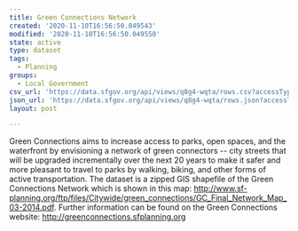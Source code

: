 ```yaml
---
title: Green Connections Network
created: '2020-11-10T16:56:50.049543'
modified: '2020-11-10T16:56:50.049550'
state: active
type: dataset
tags:
  - Planning
groups:
  - Local Government
csv_url: 'https://data.sfgov.org/api/views/q8g4-wqta/rows.csv?accessType=DOWNLOAD'
json_url: 'https://data.sfgov.org/api/views/q8g4-wqta/rows.json?accessType=DOWNLOAD'
layout: post

---
```

Green Connections aims to increase access to parks, open spaces, and the waterfront by envisioning a network of green connectors -- city streets that will be upgraded incrementally over the next 20 years to make it safer and more pleasant to travel to parks by walking, biking, and other forms of active transportation. The dataset is a zipped GIS shapefile of the Green Connections Network which is shown in this map: http://www.sf-planning.org/ftp/files/Citywide/green_connections/GC_Final_Network_Map_03-2014.pdf.  Further information can be found on the Green Connections website: http://greenconnections.sfplanning.org

